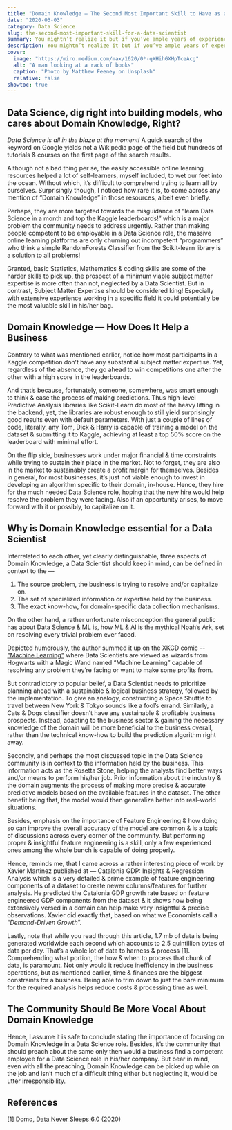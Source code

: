 ```yaml
---
title: "Domain Knowledge — The Second Most Important Skill to Have as a Data Scientist"
date: "2020-03-03"
category: Data Science
slug: the-second-most-important-skill-for-a-data-scientist
summary: You mightn’t realize it but if you’ve ample years of experience in a very specific domain of expertise, you might be eligible to be part of a Data Science team.
description: You mightn’t realize it but if you’ve ample years of experience in a very specific domain of expertise, you might be eligible to be part of a Data Science team.
cover:
  image: "https://miro.medium.com/max/1620/0*-qXHihGXHpTceAcg"
  alt: "A man looking at a rack of books"
  caption: "Photo by Matthew Feeney on Unsplash"
  relative: false
showtoc: true
---
```


## Data Science, dig right into building models, who cares about Domain Knowledge, Right?

_Data Science is all in the blaze at the moment!_ A quick search of the keyword on Google yields not a Wikipedia page of the field but hundreds of tutorials & courses on the first page of the search results.

Although not a bad thing per se, the easily accessible online learning resources helped a lot of self-learners, myself included, to wet our feet into the ocean. Without which, it’s difficult to comprehend trying to learn all by ourselves. Surprisingly though, I noticed how rare it is, to come across any mention of “Domain Knowledge” in those resources, albeit even briefly.

Perhaps, they are more targeted towards the misguidance of “learn Data Science in a month and top the Kaggle leaderboards!” which is a major problem the community needs to address urgently. Rather than making people competent to be employable in a Data Science role, the massive online learning platforms are only churning out incompetent “programmers” who think a simple RandomForests Classifier from the Scikit-learn library is a solution to all problems!

Granted, basic Statistics, Mathematics & coding skills are some of the harder skills to pick up, the prospect of a minimum viable subject matter expertise is more often than not, neglected by a Data Scientist. But in contrast, Subject Matter Expertise should be considered king! Especially with extensive experience working in a specific field it could potentially be the most valuable skill in his/her bag.

## Domain Knowledge — How Does It Help a Business

Contrary to what was mentioned earlier, notice how most participants in a Kaggle competition don’t have any substantial subject matter expertise. Yet, regardless of the absence, they go ahead to win competitions one after the other with a high score in the leaderboards.

And that’s because, fortunately, someone, somewhere, was smart enough to think & ease the process of making predictions. Thus high-level Predictive Analysis libraries like Scikit-Learn do most of the heavy lifting in the backend, yet, the libraries are robust enough to still yield surprisingly good results even with default parameters. With just a couple of lines of code, literally, any Tom, Dick & Harry is capable of training a model on the dataset & submitting it to Kaggle, achieving at least a top 50% score on the leaderboard with minimal effort.

On the flip side, businesses work under major financial & time constraints while trying to sustain their place in the market. Not to forget, they are also in the market to sustainably create a profit margin for themselves. Besides in general, for most businesses, it’s just not viable enough to invest in developing an algorithm specific to their domain, in-house. Hence, they hire for the much needed Data Science role, hoping that the new hire would help resolve the problem they were facing. Also if an opportunity arises, to move forward with it or possibly, to capitalize on it.

## Why is Domain Knowledge essential for a Data Scientist

Interrelated to each other, yet clearly distinguishable, three aspects of Domain Knowledge, a Data Scientist should keep in mind, can be defined in context to the —

1. The source problem, the business is trying to resolve and/or capitalize on.
2. The set of specialized information or expertise held by the business.
3. The exact know-how, for domain-specific data collection mechanisms.

On the other hand, a rather unfortunate misconception the general public has about Data Science & ML is, how ML & AI is the mythical Noah’s Ark, set on resolving every trivial problem ever faced.

Depicted humorously, the author summed it up on the XKCD comic -- ["Machine Learning"](https://imgs.xkcd.com/comics/machine_learning.png) where Data Scientists are viewed as wizards from Hogwarts with a Magic Wand named “Machine Learning” capable of resolving any problem they’re facing or want to make some profits from.

But contradictory to popular belief, a Data Scientist needs to prioritize planning ahead with a sustainable & logical business strategy, followed by the implementation. To give an analogy, constructing a Space Shuttle to travel between New York & Tokyo sounds like a fool’s errand. Similarly, a Cats & Dogs classifier doesn’t have any sustainable & profitable business prospects. Instead, adapting to the business sector & gaining the necessary knowledge of the domain will be more beneficial to the business overall, rather than the technical know-how to build the prediction algorithm right away.

Secondly, and perhaps the most discussed topic in the Data Science community is in context to the information held by the business. This information acts as the Rosetta Stone, helping the analysts find better ways and/or means to perform his/her job. Prior information about the industry & the domain augments the process of making more precise & accurate predictive models based on the available features in the dataset. The other benefit being that, the model would then generalize better into real-world situations.

Besides, emphasis on the importance of Feature Engineering & how doing so can improve the overall accuracy of the model are common & is a topic of discussions across every corner of the community. But performing proper & insightful feature engineering is a skill, only a few experienced ones among the whole bunch is capable of doing properly.

Hence, reminds me, that I came across a rather interesting piece of work by Xavier Martinez published at — Catalonia GDP: Insights & Regression Analysis which is a very detailed & prime example of feature engineering components of a dataset to create newer columns/features for further analysis. He predicted the Catalonia GDP growth rate based on feature engineered GDP components from the dataset & it shows how being extensively versed in a domain can help make very insightful & precise observations. Xavier did exactly that, based on what we Economists call a “_Demand-Driven Growth_”.

Lastly, note that while you read through this article, 1.7 mb of data is being generated worldwide each second which accounts to 2.5 quintillion bytes of data per day. That’s a whole lot of data to harness & process [1]. Comprehending what portion, the how & when to process that chunk of data, is paramount. Not only would it reduce inefficiency in the business operations, but as mentioned earlier, time & finances are the biggest constraints for a business. Being able to trim down to just the bare minimum for the required analysis helps reduce costs & processing time as well.

## The Community Should Be More Vocal About Domain Knowledge

Hence, I assume it is safe to conclude stating the importance of focusing on Domain Knowledge in a Data Science role. Besides, it’s the community that should preach about the same only then would a business find a competent employee for a Data Science role in his/her company. But bear in mind, even with all the preaching, Domain Knowledge can be picked up while on the job and isn’t much of a difficult thing either but neglecting it, would be utter irresponsibility.

## References

[1] Domo, [Data Never Sleeps 6.0](https://www.domo.com/learn/data-never-sleeps-6) (2020)
